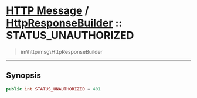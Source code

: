 # [HTTP Message](http.md) / [HttpResponseBuilder](http-HttpResponseBuilder.md) :: STATUS_UNAUTHORIZED
 > im\http\msg\HttpResponseBuilder
____

## Synopsis
```php
public int STATUS_UNAUTHORIZED = 401
```
